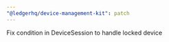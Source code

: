 ```yaml
---
"@ledgerhq/device-management-kit": patch
---
```


Fix condition in DeviceSession to handle locked device
